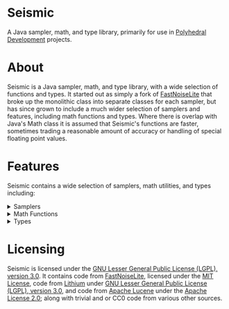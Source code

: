 # Seismic

A Java sampler, math, and type library, primarily for use in [Polyhedral Development](https://github.com/PolyhedralDev) projects.

# About

Seismic is a Java sampler, math, and type library, with a wide selection of functions and types. It started out as simply a fork of
[FastNoiseLite](https://github.com/Auburn/FastNoiseLite) that broke up the monolithic class into separate classes for
each sampler, but has since grown to include a much wider selection of samplers and features, including math functions and types. Where there is overlap with Java's Math class it is assumed that Seismic's functions are faster, sometimes trading a reasonable amount of accuracy or handling of special floating point values.

# Features

Seismic contains a wide selection of samplers, math utilities, and types including:

<details>

<summary>Samplers</summary>

### Gradient:

* OpenSimplex2
* OpenSimplex2S
* Simplex
* Perlin
* Value
* Cubically Interpolated Value Noise
* Gabor Noise

### Fractal:

* Brownian Motion
* Ping-Pong
* Ridged Fractal

### Random:

* Gaussian Noise
* White Noise
* Positive White Noise

### Other Noise:

* Cellular (Voronoi/Worley)

### Mutator:

* Domain Warp
* Cubic Spline
* Translate
* Linear Heightmap
* Fractal Gavoro Pseudoerosion

### Arithmetic:

* Addition
* Subtraction
* Multiplication
* Division
* Max
* Min

### Normalizer:

* Linear
* Linear Map
* Clamp
* Posterization
* Probability
* Scale
* Normal

### Exotic Sampler:

* Image
* Kernel

</details>

<details>

<summary>Math Functions</summary>

### Algebra:

* Inverse Square Root

### Arithmetic:

* Fused Multiply Add

### Exponential:

* Exponential

### Floating Point:

* Epsilon Equals
* Round
* Floor
* Ceiling
* Fraction

### Geometry:

* Sphere
* Cube

### Integer:

* Squash
* Integer Power of Ten
* Integer Logarithm Base Two Ceiling
* Integer Logarithm Base Two Floor
* Integer Logarithm Base Ten Ceiling
* Integer Logarithm Base Ten Floor

### Numerical Analysis:

#### Interpolation:

* Linear
* Bilinear
* Trilinear
* Cubic
* Bicubic
* Tricubic

#### Smoothstep:

* Cubic Polynomial
* Quadratic Polynomial
* Quintic Polynomial
* Cubic Rational
* Quartic Rational

### Statistic:

* Standard Deviation
* Normal Inverse

### Trigonometry:

* Sine
* Cosine
* Tangent
* Secant
* Cosecant
* Cotangent

</details>

<details>

<summary>Types</summary>

### Sampler:

* Sampler
* Derivative Sampler

### Vector:

* Vector2
* Vector2Int
* Vector3
* Vector3Int


### Enum:

* Rotation
* Distance Function

### Other:

* Cubic Spline

</details>

# Licensing

Seismic is licensed under the
[GNU Lesser General Public License (LGPL), version 3.0](https://www.gnu.org/licenses/lgpl-3.0.txt). It contains code
from [FastNoiseLite](https://github.com/Auburn/FastNoiseLite), licensed under the
[MIT License](https://github.com/Auburn/FastNoiseLite/blob/master/LICENSE), code
from [Lithium](https://github.com/CaffeineMC/lithium-fabric)
under [GNU Lesser General Public License (LGPL), version 3.0](https://github.com/CaffeineMC/lithium-fabric/blob/develop/LICENSE.txt), and
code from [Apache Lucene](https://github.com/apache/lucene) under
the [Apache License 2.0](https://github.com/apache/lucene/blob/main/LICENSE.txt); along with trivial and or CC0 code from various other
sources.
